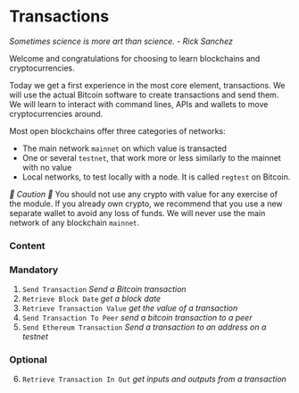 # Transactions

_Sometimes science is more art than science. - Rick Sanchez_

Welcome and congratulations for choosing to learn blockchains and cryptocurrencies.

Today we get a first experience in the most core element, transactions. We will use the actual Bitcoin software to create transactions and send them. We will learn to interact with command lines, APIs and wallets to move cryptocurrencies around.

Most open blockchains offer three categories of networks:

- The main network `mainnet` on which value is transacted
- One or several `testnet`, that work more or less similarly to the mainnet with no value
- Local networks, to test locally with a node. It is called `regtest` on Bitcoin.

_🚨 Caution 🚨_
You should not use any crypto with value for any exercise of the module. If you already own crypto, we recommend that you use a new separate wallet to avoid any loss of funds. We will never use the main network of any blockchain `mainnet`.

### **Content**

### Mandatory

1. `Send Transaction` _Send a Bitcoin transaction_
2. `Retrieve Block Date` _get a block date_
3. `Retrieve Transaction Value` _get the value of a transaction_
4. `Send Transaction To Peer` _send a bitcoin transaction to a peer_
5. `Send Ethereum Transaction` _Send a transaction to an address on a testnet_

### Optional

6. `Retrieve Transaction In Out` _get inputs and outputs from a transaction_

